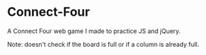 # Connect-Four
A Connect Four web game I made to practice JS and jQuery.

Note: doesn't check if the board is full or if a column is already full.
